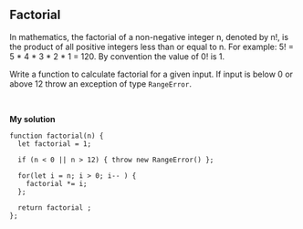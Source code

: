 ## Factorial
In mathematics, the factorial of a non-negative integer n, denoted by n!, is the product of all positive integers less than or equal to n. For example: 5! = 5 * 4 * 3 * 2 * 1 = 120. By convention the value of 0! is 1.
<br/>

Write a function to calculate factorial for a given input. If input is below 0 or above 12 throw an exception of type `RangeError`.

<br/>

**My solution**

```
function factorial(n) {
  let factorial = 1;

  if (n < 0 || n > 12) { throw new RangeError() };

  for(let i = n; i > 0; i-- ) {
    factorial *= i; 
  };

  return factorial ;
};
```
